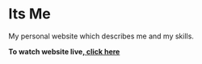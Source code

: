 # Its Me
<p>My personal website which describes me and my skills.
<p><strong>To watch website live,<a href="https://Vishal6226.github.io/know-Me/"> click here</a></strong></p>
